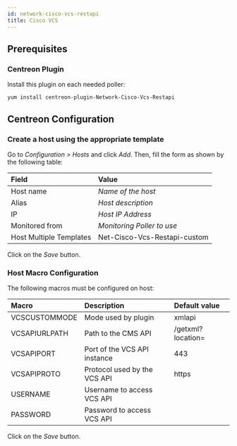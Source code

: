```yaml
---
id: network-cisco-vcs-restapi
title: Cisco VCS
---
```


## Prerequisites

### Centreon Plugin

Install this plugin on each needed poller:

``` shell
yum install centreon-plugin-Network-Cisco-Vcs-Restapi
```

## Centreon Configuration

### Create a host using the appropriate template

Go to *Configuration \> Hosts* and click *Add*. Then, fill the form as shown by
the following table:

| Field                   | Value                        |
| :---------------------- | :--------------------------- |
| Host name               | *Name of the host*           |
| Alias                   | *Host description*           |
| IP                      | *Host IP Address*            |
| Monitored from          | *Monitoring Poller to use*   |
| Host Multiple Templates | Net-Cisco-Vcs-Restapi-custom |

Click on the *Save* button.

### Host Macro Configuration

The following macros must be configured on host:

| Macro         | Description                  | Default value     |
| :------------ | :--------------------------- | :---------------- |
| VCSCUSTOMMODE | Mode used by plugin          | xmlapi            |
| VCSAPIURLPATH | Path to the CMS API          | /getxml?location= |
| VCSAPIPORT    | Port of the VCS API instance | 443               |
| VCSAPIPROTO   | Protocol used by the VCS API | https             |
| USERNAME      | Username to access VCS API   |                   |
| PASSWORD      | Password to access VCS API   |                   |

Click on the *Save* button.

